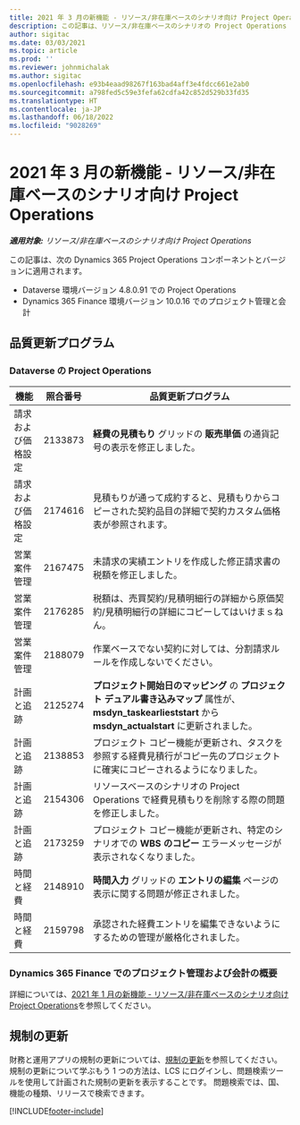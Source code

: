 ```yaml
---
title: 2021 年 3 月の新機能 - リソース/非在庫ベースのシナリオ向け Project Operations
description: この記事は、リソース/非在庫ベースのシナリオの Project Operations の 2021 年 3 月リリースで利用可能な品質更新について説明します。
author: sigitac
ms.date: 03/03/2021
ms.topic: article
ms.prod: ''
ms.reviewer: johnmichalak
ms.author: sigitac
ms.openlocfilehash: e93b4eaad98267f163bad4aff3e4fdcc661e2ab0
ms.sourcegitcommit: a798fed5c59e3fefa62cdfa42c852d529b33fd35
ms.translationtype: HT
ms.contentlocale: ja-JP
ms.lasthandoff: 06/18/2022
ms.locfileid: "9028269"
---
```

# <a name="whats-new-march-2021---project-operations-for-resourcenon-stocked-based-scenarios"></a>2021 年 3 月の新機能 - リソース/非在庫ベースのシナリオ向け Project Operations

_**適用対象:** リソース/非在庫ベースのシナリオ向け Project Operations_

この記事は、次の Dynamics 365 Project Operations コンポーネントとバージョンに適用されます。

- Dataverse 環境バージョン 4.8.0.91 での Project Operations 
- Dynamics 365 Finance 環境バージョン 10.0.16 でのプロジェクト管理と会計 

## <a name="quality-updates"></a>品質更新プログラム

### <a name="project-operations-on-dataverse"></a>Dataverse の Project Operations


| **機能** | **照合番号** | **品質更新プログラム** |
| --- | --- | --- |
| 請求および価格設定 | 2133873 | **経費の見積もり** グリッドの **販売単価** の通貨記号の表示を修正しました。 |
| 請求および価格設定 | 2174616 | 見積もりが通って成約すると、見積もりからコピーされた契約品目の詳細で契約カスタム価格表が参照されます。 |
| 営業案件管理 | 2167475 | 未請求の実績エントリを作成した修正請求書の税額を修正しました。 |
| 営業案件管理 | 2176285 | 税額は、売買契約/見積明細行の詳細から原価契約/見積明細行の詳細にコピーしてはいけまｓねん。 |
| 営業案件管理 | 2188079 | 作業ベースでない契約に対しては、分割請求ルールを作成しないでください。 |
| 計画と追跡 | 2125274 | **プロジェクト開始日のマッピング** の **プロジェクト デュアル書き込みマップ** 属性が、**msdyn\_taskearlieststart** から **msdyn\_actualstart** に更新されました。 |
| 計画と追跡 | 2138853 | プロジェクト コピー機能が更新され、タスクを参照する経費見積行がコピー先のプロジェクトに確実にコピーされるようになりました。 |
| 計画と追跡 | 2154306 | リソースベースのシナリオの Project Operations で経費見積もりを削除する際の問題を修正しました。 |
| 計画と追跡 | 2173259 | プロジェクト コピー機能が更新され、特定のシナリオでの **WBS のコピー** エラーメッセージが表示されなくなりました。 |
| 時間と経費 | 2148910 | **時間入力** グリッドの **エントリの編集** ページの表示に関する問題が修正されました。 |
| 時間と経費 | 2159798 | 承認された経費エントリを編集できないようにするための管理が厳格化されました。 |

### <a name="project-management-and-accounting-on-dynamics-365-finance"></a>Dynamics 365 Finance でのプロジェクト管理および会計の概要

詳細については、[2021 年 1 月の新機能 - リソース/非在庫ベースのシナリオ向け Project Operations](whats-new-jan-2021-resource-based.md)を参照してください。

## <a name="regulatory-updates"></a>規制の更新

財務と運用アプリの規制の更新については、[規制の更新](/dynamics365/finance/localizations/regulatory-updates)を参照してください。 規制の更新について学ぶもう 1 つの方法は、LCS にログインし、問題検索ツールを使用して計画された規制の更新を表示することです。 問題検索では、国、機能の種類、リリースで検索できます。


[!INCLUDE[footer-include](../includes/footer-banner.md)]